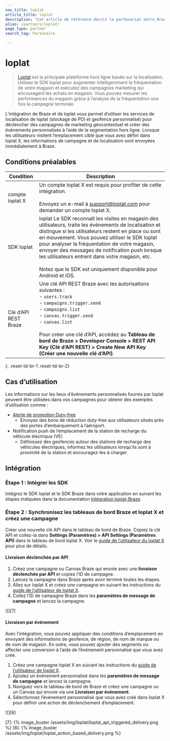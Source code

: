 ```yaml
---
nav_title: loplat
article_title: loplat
description: "Cet article de référence décrit le partenariat entre Braze et loplat, une plateforme marketing hors ligne basée sur la localisation, pour vous permettre d’exécuter des campagnes marketing de proximité en ajoutant un contexte de localisation."
alias: /partners/loplat/
page_type: partner
search_tag: Partenaire

---
```


# loplat

> [Loplat][1] est la principale plateforme hors ligne basée sur la localisation. Utilisez le SDK loplat pour augmenter intelligemment la fréquentation de votre magasin et exécutez des campagnes marketing qui encouragent les achats en magasin. Vous pouvez mesurer les performances du magasin grâce à l’analyse de la fréquentation une fois la campagne terminée.

L’intégration de Braze et de loplat vous permet d’utiliser les services de localisation de loplat (stockage de POI et geofence personnalisé) pour déclencher des campagnes de marketing géocontextuel et créer des événements personnalisés à l’aide de la segmentation hors ligne. Lorsque les utilisateurs visitent l’emplacement ciblé que vous avez défini dans loplat X, les informations de campagne et de localisation sont envoyées immédiatement à Braze.

## Conditions préalables

| Condition | Description |
| --- | --- |
| compte loplat X | Un compte loplat X est requis pour profiter de cette intégration.<br><br>Envoyez un e-mail à [support@loplat.com][3] pour demander un compte loplat X. |
| SDK loplat | loplat Le SDK reconnaît les visites en magasin des utilisateurs, traite les événements de localisation et distingue si les utilisateurs restent en place ou sont en mouvement. Vous pouvez utiliser le SDK loplat pour analyser la fréquentation de votre magasin, envoyer des messages de notification push lorsque les utilisateurs entrent dans votre magasin, etc.<br><br>Notez que le SDK est uniquement disponible pour Android et iOS. |
| Clé d’API REST Braze | Une clé API REST Braze avec les autorisations suivantes :<br>- `users.track`<br>- `campaigns.trigger.send`<br>- `campaigns.list`<br>- `canvas.trigger.send`<br>- `canvas.list`<br><br>Pour créer une clé d’API, accédez au **Tableau de bord de Braze > Developer Console > REST API Key (Clé d’API REST) > Create New API Key (Créer une nouvelle clé d’API)**. |
{: .reset-td-br-1 .reset-td-br-2}

## Cas d’utilisation

Les informations sur les lieux d’événements personnalisés fournis par loplat peuvent être utilisées dans vos campagnes pour obtenir des exemples d’utilisation comme :

- [Alerte de promotion Duty-free][2]
    - Envoyez des bons de réduction duty-free aux utilisateurs situés près des portes d’embarquement à l’aéroport.
- Notification push de l’emplacement de la station de recharge du véhicule électrique (VE)
    - Définissez des geofences autour des stations de recharge des véhicules électriques, informez les utilisateurs lorsqu’ils sont à proximité de la station et encouragez-les à charger.

## Intégration

### Étape 1 : Intégrer les SDK

Intégrez le SDK loplat et le SDK Braze dans votre application en suivant les étapes indiquées dans la documentation [Intégration loplat-Braze][4].

### Étape 2 : Synchronisez les tableaux de bord Braze et loplat X et créez une campagne

Créer une nouvelle clé API dans le tableau de bord de Braze. Copiez la clé API et collez-la dans **Settings (Paramètres) > API Settings (Paramètres API)** dans le tableau de bord loplat X. Voir le [guide de l’utilisateur du loplat X](https://loplatx-user-guide.notion.site/Campaign-integration-b92f8120cbe74d19a3a5f593657b4e8e?pvs=25) pour plus de détails.

#### Livraison déclenchée par API

1. Créez une campagne ou Canvas Braze qui envoie avec une **livraison déclenchée par API** et copiez l’ID de campagne.
2. Lancez la campagne dans Braze après avoir terminé toutes les étapes.
3. Allez sur loplat X et créez une campagne en suivant les instructions du [guide de l’utilisateur de loplat X][5].
4. Collez l’ID de campagne Braze dans les **paramètres de message de campagne** et lancez la campagne.

![][7]

#### Livraison par événement

Avec l’intégration, vous pouvez appliquer des conditions d’emplacement en envoyant des informations de geofence, de région, de nom de marque ou de nom de magasin. En outre, vous pouvez ajouter des segments ou affecter une conversion à l’aide de l’événement personnalisé que vous avez créé.
1. Créez une campagne loplat X en suivant les instructions du [guide de l’utilisateur de loplat X][6].
2. Ajoutez un événement personnalisé dans les **paramètres de message de campagne** et lancez la campagne.
3. Naviguez vers le tableau de bord de Braze et créez une campagne ou un Canvas qui envoie via une **Livraison par événement**.
4. Sélectionnez l’événement personnalisé que vous avez créé dans loplat X pour définir une action de déclenchement d’emplacement.

![][8]

[1]: https://www.loplat.com/
[2]: https://www.loplat.com/loplat-x#usecase
[3]: mailto:support@loplat.com
[4]: https://developers.loplat.com/braze/
[5]: https://loplatx-user-guide.notion.site/Campaign-integration-b92f8120cbe74d19a3a5f593657b4e8e#2ed232c885014f19b1870b9fca4230fb
[6]: https://loplatx-user-guide.notion.site/Campaign-integration-b92f8120cbe74d19a3a5f593657b4e8e#f898aa55ef74440aba76dd9a0e3e7598
[7]: {% image_buster /assets/img/loplat/loplat_api_triggered_delivery.png %}
[8]: {% image_buster /assets/img/loplat/loplat_action_based_delivery.png %}